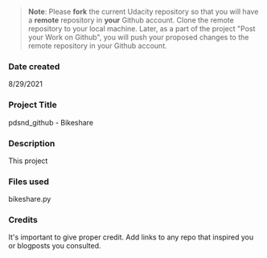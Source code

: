 >**Note**: Please **fork** the current Udacity repository so that you will have a **remote** repository in **your** Github account. Clone the remote repository to your local machine. Later, as a part of the project "Post your Work on Github", you will push your proposed changes to the remote repository in your Github account.

### Date created
8/29/2021
### Project Title
pdsnd_github - Bikeshare

### Description
This project

### Files used
bikeshare.py


### Credits
It's important to give proper credit. Add links to any repo that inspired you or blogposts you consulted.

